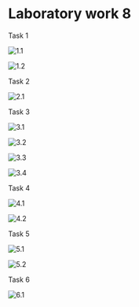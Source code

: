 Laboratory work 8
===

Task 1

![1.1](https://github.com/filpatterson/Laboratory-works-for-SQL/blob/master/Laboratory%20work%208/images/task-1-9-ViewExplorer.png)

![1.2](https://github.com/filpatterson/Laboratory-works-for-SQL/blob/master/Laboratory%20work%208/images/task-1-13-ViewExplorer.png)

Task 2

![2.1](https://github.com/filpatterson/Laboratory-works-for-SQL/blob/master/Laboratory%20work%208/images/task-2.png)

Task 3

![3.1](https://github.com/filpatterson/Laboratory-works-for-SQL/blob/master/Laboratory%20work%208/images/task-1-9_3.png)

![3.2](https://github.com/filpatterson/Laboratory-works-for-SQL/blob/master/Laboratory%20work%208/images/task-1-9_3e.png)

![3.3](https://github.com/filpatterson/Laboratory-works-for-SQL/blob/master/Laboratory%20work%208/images/task-1-13_3s.png)

![3.4](https://github.com/filpatterson/Laboratory-works-for-SQL/blob/master/Laboratory%20work%208/images/task-1-13_3e.png)

Task 4

![4.1](https://github.com/filpatterson/Laboratory-works-for-SQL/blob/master/Laboratory%20work%208/images/task-1-9_4.png)

![4.2](https://github.com/filpatterson/Laboratory-works-for-SQL/blob/master/Laboratory%20work%208/images/task-1-13_4.png)

Task 5

![5.1](https://github.com/filpatterson/Laboratory-works-for-SQL/blob/master/Laboratory%20work%208/images/task-1-9_5.png)

![5.2](https://github.com/filpatterson/Laboratory-works-for-SQL/blob/master/Laboratory%20work%208/images/task-1-13_5.png)

Task 6

![6.1](https://github.com/filpatterson/Laboratory-works-for-SQL/blob/master/Laboratory%20work%208/images/task-6.png)